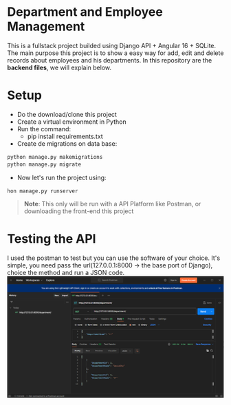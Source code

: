 # Department and Employee Management

This is a fullstack project builded using Django API + Angular 16 + SQLite. The main purpose this project is to show a easy way for add, edit and delete records about employees and his departments. In this repository are the **backend files**, we will explain below.


# Setup

* Do the download/clone this project
* Create a virtual environment in Python
* Run the command:
	* pip install requirements.txt
* Create de migrations on data base:

~~~python
python manage.py makemigrations
python manage.py migrate
~~~
* Now let's run the project using:
~~~
hon manage.py runserver 
~~~


> **Note**: This only will be run with a API Platform like Postman, or downloading the front-end this project

# Testing the API
I used the postman to test but you can use the software of your choice. It's simple, you need pass the url(127.0.0.1:8000 -> the base port of Django), choice the method and run a JSON code.
![imagem postman](images/postman.PNG)
